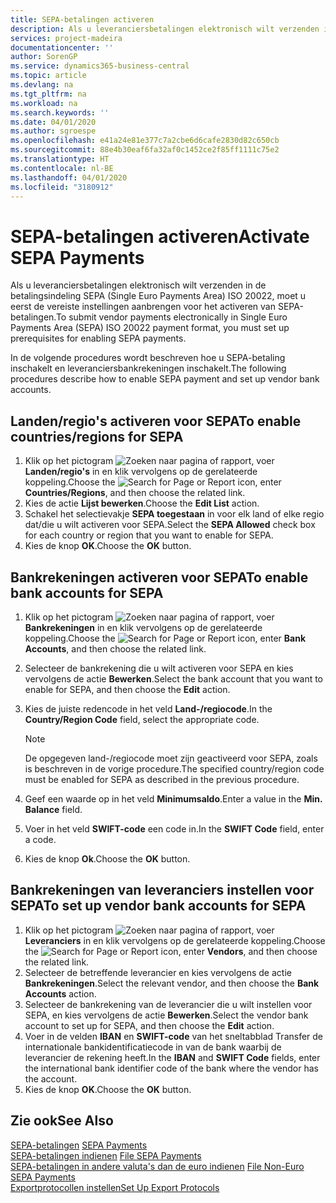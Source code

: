 ```yaml
---
title: SEPA-betalingen activeren
description: Als u leveranciersbetalingen elektronisch wilt verzenden in de betalingsindeling SEPA (Single Euro Payments Area) ISO 20022, moet u eerst de vereiste instellingen aanbrengen voor het activeren van SEPA-betalingen.
services: project-madeira
documentationcenter: ''
author: SorenGP
ms.service: dynamics365-business-central
ms.topic: article
ms.devlang: na
ms.tgt_pltfrm: na
ms.workload: na
ms.search.keywords: ''
ms.date: 04/01/2020
ms.author: sgroespe
ms.openlocfilehash: e41a24e81e377c7a2cbe6d6cafe2830d82c650cb
ms.sourcegitcommit: 88e4b30eaf6fa32af0c1452ce2f85ff1111c75e2
ms.translationtype: HT
ms.contentlocale: nl-BE
ms.lasthandoff: 04/01/2020
ms.locfileid: "3180912"
---
```

# <a name="activate-sepa-payments"></a><span data-ttu-id="e37a6-103">SEPA-betalingen activeren</span><span class="sxs-lookup"><span data-stu-id="e37a6-103">Activate SEPA Payments</span></span>
<span data-ttu-id="e37a6-104">Als u leveranciersbetalingen elektronisch wilt verzenden in de betalingsindeling SEPA (Single Euro Payments Area) ISO 20022, moet u eerst de vereiste instellingen aanbrengen voor het activeren van SEPA-betalingen.</span><span class="sxs-lookup"><span data-stu-id="e37a6-104">To submit vendor payments electronically in Single Euro Payments Area (SEPA) ISO 20022 payment format, you must set up prerequisites for enabling SEPA payments.</span></span>  

<span data-ttu-id="e37a6-105">In de volgende procedures wordt beschreven hoe u SEPA-betaling inschakelt en leveranciersbankrekeningen inschakelt.</span><span class="sxs-lookup"><span data-stu-id="e37a6-105">The following procedures describe how to enable SEPA payment and set up vendor bank accounts.</span></span>  

## <a name="to-enable-countriesregions-for-sepa"></a><span data-ttu-id="e37a6-106">Landen/regio's activeren voor SEPA</span><span class="sxs-lookup"><span data-stu-id="e37a6-106">To enable countries/regions for SEPA</span></span>  

1.  <span data-ttu-id="e37a6-107">Klik op het pictogram ![Zoeken naar pagina of rapport](../../media/ui-search/search_small.png "Het pictogram Zoeken naar pagina of rapport"), voer **Landen/regio's** in en klik vervolgens op de gerelateerde koppeling.</span><span class="sxs-lookup"><span data-stu-id="e37a6-107">Choose the ![Search for Page or Report](../../media/ui-search/search_small.png "Search for Page or Report icon") icon, enter **Countries/Regions**, and then choose the related link.</span></span>  
2.  <span data-ttu-id="e37a6-108">Kies de actie **Lijst bewerken**.</span><span class="sxs-lookup"><span data-stu-id="e37a6-108">Choose the **Edit List** action.</span></span>  
3.  <span data-ttu-id="e37a6-109">Schakel het selectievakje **SEPA toegestaan** in voor elk land of elke regio dat/die u wilt activeren voor SEPA.</span><span class="sxs-lookup"><span data-stu-id="e37a6-109">Select the **SEPA Allowed** check box for each country or region that you want to enable for SEPA.</span></span>  
4.  <span data-ttu-id="e37a6-110">Kies de knop **OK**.</span><span class="sxs-lookup"><span data-stu-id="e37a6-110">Choose the **OK** button.</span></span>  

## <a name="to-enable-bank-accounts-for-sepa"></a><span data-ttu-id="e37a6-111">Bankrekeningen activeren voor SEPA</span><span class="sxs-lookup"><span data-stu-id="e37a6-111">To enable bank accounts for SEPA</span></span>  

1.  <span data-ttu-id="e37a6-112">Klik op het pictogram ![Zoeken naar pagina of rapport](../../media/ui-search/search_small.png "Het pictogram Zoeken naar pagina of rapport"), voer **Bankrekeningen** in en klik vervolgens op de gerelateerde koppeling.</span><span class="sxs-lookup"><span data-stu-id="e37a6-112">Choose the ![Search for Page or Report](../../media/ui-search/search_small.png "Search for Page or Report icon") icon, enter **Bank Accounts**, and then choose the related link.</span></span>  
2.  <span data-ttu-id="e37a6-113">Selecteer de bankrekening die u wilt activeren voor SEPA en kies vervolgens de actie **Bewerken**.</span><span class="sxs-lookup"><span data-stu-id="e37a6-113">Select the bank account that you want to enable for SEPA, and then choose the **Edit** action.</span></span>  
3.  <span data-ttu-id="e37a6-114">Kies de juiste redencode in het veld **Land-/regiocode**.</span><span class="sxs-lookup"><span data-stu-id="e37a6-114">In the **Country/Region Code** field, select the appropriate code.</span></span>  

    > [!NOTE]  
    >  <span data-ttu-id="e37a6-115">De opgegeven land-/regiocode moet zijn geactiveerd voor SEPA, zoals is beschreven in de vorige procedure.</span><span class="sxs-lookup"><span data-stu-id="e37a6-115">The specified country/region code must be enabled for SEPA as described in the previous procedure.</span></span>  

4.  <span data-ttu-id="e37a6-116">Geef een waarde op in het veld **Minimumsaldo**.</span><span class="sxs-lookup"><span data-stu-id="e37a6-116">Enter a value in the **Min. Balance** field.</span></span>  
5.  <span data-ttu-id="e37a6-117">Voer in het veld **SWIFT-code** een code in.</span><span class="sxs-lookup"><span data-stu-id="e37a6-117">In the **SWIFT Code** field, enter a code.</span></span>  
6.  <span data-ttu-id="e37a6-118">Kies de knop **Ok**.</span><span class="sxs-lookup"><span data-stu-id="e37a6-118">Choose the **OK** button.</span></span>  

## <a name="to-set-up-vendor-bank-accounts-for-sepa"></a><span data-ttu-id="e37a6-119">Bankrekeningen van leveranciers instellen voor SEPA</span><span class="sxs-lookup"><span data-stu-id="e37a6-119">To set up vendor bank accounts for SEPA</span></span>  

1.  <span data-ttu-id="e37a6-120">Klik op het pictogram ![Zoeken naar pagina of rapport](../../media/ui-search/search_small.png "Het pictogram Zoeken naar pagina of rapport"), voer **Leveranciers** in en klik vervolgens op de gerelateerde koppeling.</span><span class="sxs-lookup"><span data-stu-id="e37a6-120">Choose the ![Search for Page or Report](../../media/ui-search/search_small.png "Search for Page or Report icon") icon, enter **Vendors**, and then choose the related link.</span></span>  
2.  <span data-ttu-id="e37a6-121">Selecteer de betreffende leverancier en kies vervolgens de actie **Bankrekeningen**.</span><span class="sxs-lookup"><span data-stu-id="e37a6-121">Select the relevant vendor, and then choose the **Bank Accounts** action.</span></span>  
3.  <span data-ttu-id="e37a6-122">Selecteer de bankrekening van de leverancier die u wilt instellen voor SEPA, en kies vervolgens de actie **Bewerken**.</span><span class="sxs-lookup"><span data-stu-id="e37a6-122">Select the vendor bank account to set up for SEPA, and then choose the **Edit** action.</span></span>  
4.  <span data-ttu-id="e37a6-123">Voer in de velden **IBAN** en **SWIFT-code** van het sneltabblad Transfer de internationale bankidentificatiecode in van de bank waarbij de leverancier de rekening heeft.</span><span class="sxs-lookup"><span data-stu-id="e37a6-123">In the **IBAN** and **SWIFT Code** fields, enter the international bank identifier code of the bank where the vendor has the account.</span></span>  
5.  <span data-ttu-id="e37a6-124">Kies de knop **OK**.</span><span class="sxs-lookup"><span data-stu-id="e37a6-124">Choose the **OK** button.</span></span>  

## <a name="see-also"></a><span data-ttu-id="e37a6-125">Zie ook</span><span class="sxs-lookup"><span data-stu-id="e37a6-125">See Also</span></span>  
 <span data-ttu-id="e37a6-126">[SEPA-betalingen](sepa-payments.md) </span><span class="sxs-lookup"><span data-stu-id="e37a6-126">[SEPA Payments](sepa-payments.md) </span></span>  
 <span data-ttu-id="e37a6-127">[SEPA-betalingen indienen](how-to-file-sepa-payments.md) </span><span class="sxs-lookup"><span data-stu-id="e37a6-127">[File SEPA Payments](how-to-file-sepa-payments.md) </span></span>  
 <span data-ttu-id="e37a6-128">[SEPA-betalingen in andere valuta's dan de euro indienen](how-to-file-non-euro-sepa-payments.md) </span><span class="sxs-lookup"><span data-stu-id="e37a6-128">[File Non-Euro SEPA Payments](how-to-file-non-euro-sepa-payments.md) </span></span>  
 [<span data-ttu-id="e37a6-129">Exportprotocollen instellen</span><span class="sxs-lookup"><span data-stu-id="e37a6-129">Set Up Export Protocols</span></span>](how-to-set-up-export-protocols.md)
